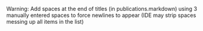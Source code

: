 Warning: Add spaces at the end of titles (in publications.markdown) using 3 manually entered spaces to force newlines to appear (IDE may strip spaces messing up all items in the list)
